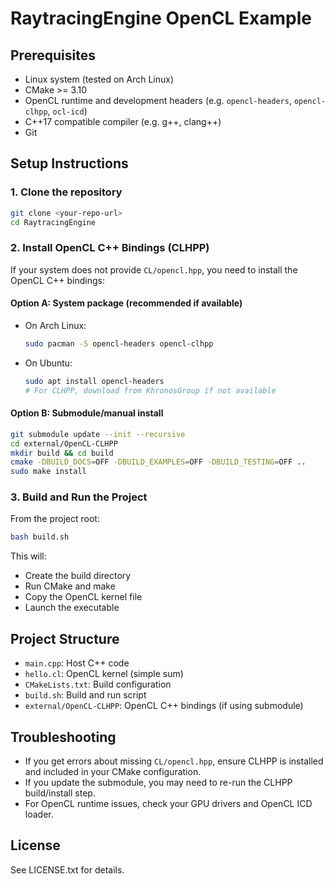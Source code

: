 # RaytracingEngine OpenCL Example

## Prerequisites
- Linux system (tested on Arch Linux)
- CMake >= 3.10
- OpenCL runtime and development headers (e.g. `opencl-headers`, `opencl-clhpp`, `ocl-icd`)
- C++17 compatible compiler (e.g. g++, clang++)
- Git

## Setup Instructions

### 1. Clone the repository
```bash
git clone <your-repo-url>
cd RaytracingEngine
```

### 2. Install OpenCL C++ Bindings (CLHPP)
If your system does not provide `CL/opencl.hpp`, you need to install the OpenCL C++ bindings:

#### Option A: System package (recommended if available)
- On Arch Linux:
  ```bash
  sudo pacman -S opencl-headers opencl-clhpp
  ```
- On Ubuntu:
  ```bash
  sudo apt install opencl-headers
  # For CLHPP, download from KhronosGroup if not available
  ```

#### Option B: Submodule/manual install
```bash
git submodule update --init --recursive
cd external/OpenCL-CLHPP
mkdir build && cd build
cmake -DBUILD_DOCS=OFF -DBUILD_EXAMPLES=OFF -DBUILD_TESTING=OFF ..
sudo make install
```

### 3. Build and Run the Project
From the project root:
```bash
bash build.sh
```
This will:
- Create the build directory
- Run CMake and make
- Copy the OpenCL kernel file
- Launch the executable

## Project Structure
- `main.cpp`: Host C++ code
- `hello.cl`: OpenCL kernel (simple sum)
- `CMakeLists.txt`: Build configuration
- `build.sh`: Build and run script
- `external/OpenCL-CLHPP`: OpenCL C++ bindings (if using submodule)

## Troubleshooting
- If you get errors about missing `CL/opencl.hpp`, ensure CLHPP is installed and included in your CMake configuration.
- If you update the submodule, you may need to re-run the CLHPP build/install step.
- For OpenCL runtime issues, check your GPU drivers and OpenCL ICD loader.

## License
See LICENSE.txt for details.
